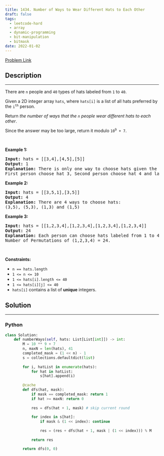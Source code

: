 ```yaml
---
title: 1434. Number of Ways to Wear Different Hats to Each Other
draft: false
tags: 
  - leetcode-hard
  - array
  - dynamic-programming
  - bit-manipulation
  - bitmask
date: 2022-01-02
---
```


[Problem Link](https://leetcode.com/problems/number-of-ways-to-wear-different-hats-to-each-other/)

## Description

---
<p>There are <code>n</code> people and <code>40</code> types of hats labeled from <code>1</code> to <code>40</code>.</p>

<p>Given a 2D integer array <code>hats</code>, where <code>hats[i]</code> is a list of all hats preferred by the <code>i<sup>th</sup></code> person.</p>

<p>Return <em>the number of ways that the <code>n</code> people wear different hats to each other</em>.</p>

<p>Since the answer may be too large, return it modulo <code>10<sup>9</sup> + 7</code>.</p>

<p>&nbsp;</p>
<p><strong class="example">Example 1:</strong></p>

<pre>
<strong>Input:</strong> hats = [[3,4],[4,5],[5]]
<strong>Output:</strong> 1
<strong>Explanation:</strong> There is only one way to choose hats given the conditions. 
First person choose hat 3, Second person choose hat 4 and last one hat 5.
</pre>

<p><strong class="example">Example 2:</strong></p>

<pre>
<strong>Input:</strong> hats = [[3,5,1],[3,5]]
<strong>Output:</strong> 4
<strong>Explanation:</strong> There are 4 ways to choose hats:
(3,5), (5,3), (1,3) and (1,5)
</pre>

<p><strong class="example">Example 3:</strong></p>

<pre>
<strong>Input:</strong> hats = [[1,2,3,4],[1,2,3,4],[1,2,3,4],[1,2,3,4]]
<strong>Output:</strong> 24
<strong>Explanation:</strong> Each person can choose hats labeled from 1 to 4.
Number of Permutations of (1,2,3,4) = 24.
</pre>

<p>&nbsp;</p>
<p><strong>Constraints:</strong></p>

<ul>
	<li><code>n == hats.length</code></li>
	<li><code>1 &lt;= n &lt;= 10</code></li>
	<li><code>1 &lt;= hats[i].length &lt;= 40</code></li>
	<li><code>1 &lt;= hats[i][j] &lt;= 40</code></li>
	<li><code>hats[i]</code> contains a list of <strong>unique</strong> integers.</li>
</ul>


## Solution

---
### Python
``` py title='number-of-ways-to-wear-different-hats-to-each-other'
class Solution:
    def numberWays(self, hats: List[List[int]]) -> int:
        M = 10 ** 9 + 7
        n, maxN = len(hats), 41
        completed_mask = (1 << n) - 1
        s = collections.defaultdict(list)
        
        for i, hatList in enumerate(hats):
            for hat in hatList:
                s[hat].append(i)
        
        @cache
        def dfs(hat, mask):
            if mask == completed_mask: return 1
            if hat >= maxN: return 0
            
            res = dfs(hat + 1, mask) # skip current round
            
            for index in s[hat]:
                if mask & (1 << index): continue
                
                res = (res + dfs(hat + 1, mask | (1 << index))) % M
                
            return res
        
        return dfs(0, 0)
            
                
                
        
```

